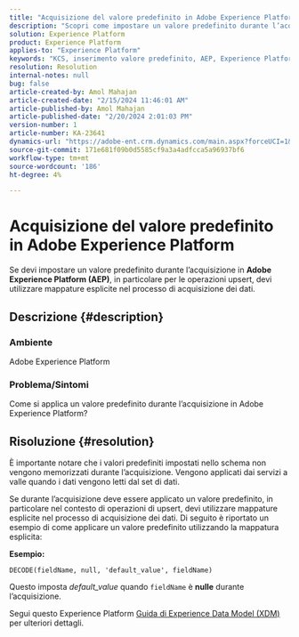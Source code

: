 ```yaml
---
title: "Acquisizione del valore predefinito in Adobe Experience Platform"
description: "Scopri come impostare un valore predefinito durante l’acquisizione in Adobe Experience Platform. Utilizza le mappature esplicite nel processo di acquisizione dei dati."
solution: Experience Platform
product: Experience Platform
applies-to: "Experience Platform"
keywords: "KCS, inserimento valore predefinito, AEP, Experience Platform, set di dati, nome campo"
resolution: Resolution
internal-notes: null
bug: false
article-created-by: Amol Mahajan
article-created-date: "2/15/2024 11:46:01 AM"
article-published-by: Amol Mahajan
article-published-date: "2/20/2024 2:01:03 PM"
version-number: 1
article-number: KA-23641
dynamics-url: "https://adobe-ent.crm.dynamics.com/main.aspx?forceUCI=1&pagetype=entityrecord&etn=knowledgearticle&id=3bca0ac5-f7cb-ee11-9079-6045bd006b25"
source-git-commit: 171e681f09b0d5585cf9a3a4adfcca5a96937bf6
workflow-type: tm+mt
source-wordcount: '186'
ht-degree: 4%

---
```


# Acquisizione del valore predefinito in Adobe Experience Platform


Se devi impostare un valore predefinito durante l’acquisizione in <b>Adobe Experience Platform (AEP)</b>, in particolare per le operazioni upsert, devi utilizzare mappature esplicite nel processo di acquisizione dei dati.

## Descrizione {#description}


### <b>Ambiente</b>

Adobe Experience Platform



### <b>Problema/Sintomi</b>

Come si applica un valore predefinito durante l’acquisizione in Adobe Experience Platform?


## Risoluzione {#resolution}


È importante notare che i valori predefiniti impostati nello schema non vengono memorizzati durante l’acquisizione. Vengono applicati dai servizi a valle quando i dati vengono letti dal set di dati.



Se durante l’acquisizione deve essere applicato un valore predefinito, in particolare nel contesto di operazioni di upsert, devi utilizzare mappature esplicite nel processo di acquisizione dei dati.
Di seguito è riportato un esempio di come applicare un valore predefinito utilizzando la mappatura esplicita:



<b>Esempio:</b>

`DECODE(fieldName, null, 'default_value', fieldName)`

Questo imposta *default_value* quando `fieldName` è <b>nulle</b> durante l’acquisizione.



Segui questo Experience Platform [Guida di Experience Data Model (XDM)](https://experienceleague.adobe.com/docs/experience-platform/xdm/ui/fields/overview.html) per ulteriori dettagli.


